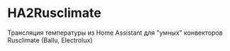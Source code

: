 # HA2Rusclimate
Трансляция температуры из Home Assistant для "умных" конвекторов Rusclimate (Ballu, Electrolux)
